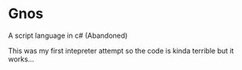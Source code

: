 # Gnos
A script language in c# (Abandoned)

This was my first intepreter attempt so the code is kinda terrible but it works...
